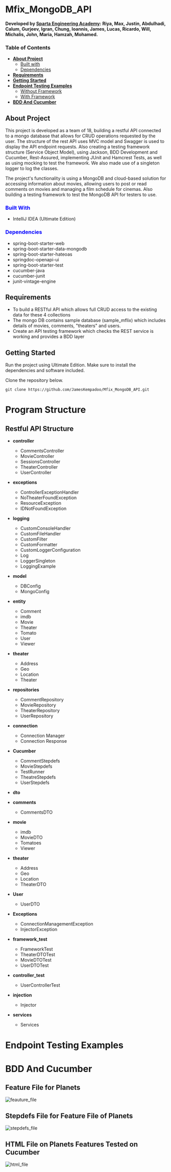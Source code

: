 # Mfix_MongoDB_API
**Developed by <ins>Sparta Engineering Academy</ins>: 
Riya, 
Max,
Justin,
Abdulhadi,
Calum,
Gurjeev,
Igran,
Chung,
Ioannis,
James,
Lucas,
Ricardo,
Will,
Michalis,
John,
Maria,
Hamzah,
Mohamed.**

### **Table of Contents**
* [**About Project**](#about-project)
    * [Built with](#built-with)
    * [Dependencies](#dependencies)
* [**Requirements**](#requirements)
* [**Getting Started**](#getting-started)
* [**Endpoint Testing Examples**](#endpoints)
    * [Without Framework](#without-framework)
    * [With Framework](#with-framework)
* [**BDD And Cucumber**](#bdd-and-cucumber)

## About Project

This project is developed as a team of 18, building a restful API connected to a mongo database that allows for CRUD operations requested by the user. The structure of the 
rest API uses MVC model and Swagger is used to display the API endpoint requests.
Also creating a testing framework structure (Service Object Model), using Jackson,
BDD Development and Cucumber, Rest-Assured, implementing JUnit and Hamcrest Tests, as well as using mocking to test the framework. We also
made use of a singleton logger to log the classes.

The project's functionality is using a MongoDB and cloud-based solution for accessing information about movies,
allowing users to post or read comments on movies and managing a film schedule for cinemas. Also building a testing framework to test the MongoDB API for testers to use.

### <span style="color: blue;">**Built With**</span>

* IntelliJ IDEA (Ultimate Edition)

### <span style="color: blue;">**Dependencies**</span>

* spring-boot-starter-web
* spring-boot-starter-data-mongodb
* spring-boot-starter-hateoas
* springdoc-openapi-ui
* spring-boot-starter-test
* cucumber-java
* cucumber-junit
* junit-vintage-engine

## Requirements

* To build a RESTful API which allows full CRUD access to the existing data for these 4 collections
* The mongo DB contains sample database (sample_mflix) which includes details of movies, comments, "theaters" and users.
* Create an API testing framework which checks the REST service is working and provides a BDD layer



## Getting Started

Run the project using Ultimate Edition.
Make sure to install the dependencies and software included.

Clone the repository below.
```
git clone https://github.com/JamesKempadoo/Mfix_MongoDB_API.git
```

# Program Structure
## Restful API Structure

* **controller**
  * CommentsController
  * MovieController
  * SessionsController
  * TheaterController
  * UserController
  
* **exceptions**
  * ControllerExceptionHandler
  * NoTheaterFoundException
  * ResourceException
  * IDNotFoundException
 
* **logging**
  * CustomConsoleHandler
  * CustomFileHandler 
  * CustomFilter
  * CustomFormatter
  * CustomLoggerConfiguration
  * Log
  * LoggerSingleton
  * LoggingExample

* **model**
  * DBConfig
  * MongoConfig
  
* **entity**
  * Comment
  * imdb
  * Movie
  * Theater
  * Tomato
  * User
  * Viewer

* **theater**
  * Address
  * Geo
  * Location
  * Theater
  
* **repositories**
  * CommentRepository
  * MovieRepository
  * TheaterRepository 
  * UserRepository 

* **connection**
    * Connection Manager
    * Connection Response
  
* **Cucumber**
  * CommentStepdefs
  * MovieStepdefs
  * TestRunner
  * TheatreStepdefs
  * UserStepdefs

* **dto**
* **comments**
  * CommentsDTO 

* **movie**
  * imdb
  * MovieDTO
  * Tomatoes
  * Viewer

* **theater**
  * Address
  * Geo
  * Location
  * TheaterDTO

* **User**
  * UserDTO

* **Exceptions**
  * ConnectionManagementException
  * InjectorException

* **framework_test**
  * FrameworkTest
  * TheaterDTOTest
  * MovieDTOTest
  * UserDTOTest

* **controller_test**
  * UserControllerTest 

* **injection**
  * Injector

* **services**
  * Services

# Endpoint Testing Examples



# BDD And Cucumber


## Feature File for Planets

![feauture_file](https://github.com/MRobertsSparta/SWAPITestingFramework/blob/dev/programscreenshots/featurefile.png)

## Stepdefs File for Feature File of Planets

![stepdefs_file](https://github.com/MRobertsSparta/SWAPITestingFramework/blob/dev/programscreenshots/stepdefs.png)

## HTML File on Planets Features Tested on Cucumber

![html_file](https://github.com/MRobertsSparta/SWAPITestingFramework/blob/dev/programscreenshots/htmlfile.png)